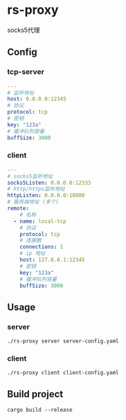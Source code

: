 # rs-proxy
socks5代理

## Config
### tcp-server
```yaml
---
# 监听地址
host: 0.0.0.0:12345
# 协议
protocol: tcp
# 密钥
key: "123a"
# 缓冲队列容量
buffSize: 3000
```
### client

```yaml
---
# socks5监听地址
socks5Listen: 0.0.0.0:12333
# http/https监听地址
httpListen: 0.0.0.0:10800
# 服务端地址 (多个)
remote:
    # 名称
  - name: local-tcp
    # 协议
    protocol: tcp
    # 连接数
    connections: 1
    # ip 地址
    host: 127.0.0.1:12345
    # 密钥
    key: "123a"
    # 缓冲队列容量
    buffSize: 3000
```
## Usage
### server
```shell script
./rs-proxy server server-config.yaml
```
### client
```shell script
./rs-proxy client client-config.yaml
```

## Build project
```shell script
cargo build --release
```


